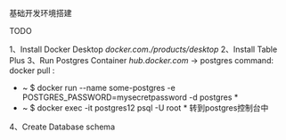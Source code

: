 基础开发环境搭建

TODO

1、Install Docker Desktop           *docker.com./products/desktop*
2、Install Table Plus
3、Run Postgres Container         *hub.docker.com* -> postgres          command: docker pull <image>:<tag>
* ~ $ docker run --name some-postgres -e POSTGRES_PASSWORD=mysecretpassword -d postgres *
* ~ $ docker exec -it postgres12 psql -U root *   转到postgres控制台中


4、Create Database schema







